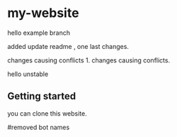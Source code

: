 # my-website



hello example branch

added update readme , one last changes.

changes causing conflicts 1.
changes causing conflicts.

hello unstable


## Getting started

you can clone this website.

#removed bot names